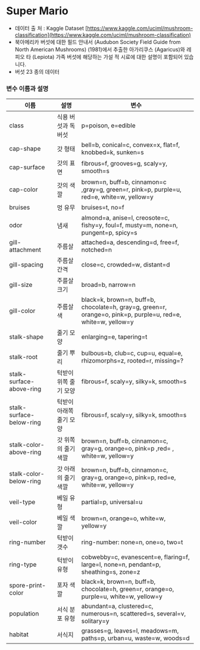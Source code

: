 # Super Mario

- 데이터 출 처 : Kaggle  Dataset [https://www.kaggle.com/uciml/mushroom-classification](https://www.kaggle.com/uciml/mushroom-classification)
- 북아메리카 버섯에 대한 필드 안내서 (Audubon Society Field Guide from North American Mushrooms) (1981)에서 추출한 아가리쿠스 (Agaricus)와 레 피오 타 (Lepiota) 가족 버섯에 해당하는 가설 적 시료에 대한 설명이 포함되어 있습니다.
- 버섯 23 종의 데이터

### 변수 이름과 설명

|이름|설명|변수|
|------|------|------|
|class|식용 버섯과 독 버섯|p=poison, e=edible|
|cap-shape|갓 형태|bell=b, conical=c, convex=x, flat=f, knobbed=k, sunken=s|
|cap-surface|갓의 표면|fibrous=f, grooves=g, scaly=y, smooth=s|
|cap-color|갓의 색깔|brown=n, buff=b, cinnamon=c ,gray=g, green=r, pink=p, purple=u, red=e, white=w, yellow=y|
|bruises|멍 유무|bruises=t, no=f|
|odor|냄새|almond=a, anise=l, creosote=c, fishy=y, foul=f, musty=m, none=n, pungent=p, spicy=s
|gill-attachment|주름살|attached=a, descending=d, free=f, notched=n|
|gill-spacing|주름살 간격|close=c, crowded=w, distant=d|
|gill-size|주를살 크기|broad=b, narrow=n|
|gill-color|주름살 색|black=k, brown=n, buff=b, chocolate=h, gray=g,  green=r, orange=o, pink=p, purple=u, red=e, white=w, yellow=y|
|stalk-shape|줄기 모양|enlarging=e, tapering=t|
|stalk-root|줄기 뿌리|bulbous=b, club=c, cup=u, equal=e, rhizomorphs=z, rooted=r, missing=?|
|stalk-surface-above-ring|턱받이 위쪽 줄기 모양|fibrous=f, scaly=y, silky=k, smooth=s|
|stalk-surface-below-ring|턱받이 아래쪽 줄기 모양|fibrous=f, scaly=y, silky=k, smooth=s|
|stalk-color-above-ring|갓 위쪽의 줄기 색깔|brown=n, buff=b, cinnamon=c, gray=g, orange=o, pink=p ,red= , white=w, yellow=y|
|stalk-color-below-ring|갓 아래의 줄기 색깔|brown=n, buff=b, cinnamon=c, gray=g, orange=o, pink=p, red=e, white=w, yellow=y|
|veil-type|베일 유형|partial=p, universal=u|
|veil-color|베일 색깔|brown=n, orange=o, white=w, yellow=y|
|ring-number|턱받이 갯수|ring-number: none=n, one=o, two=t|
|ring-type|턱받이 유형|cobwebby=c, evanescent=e, flaring=f, large=l, none=n, pendant=p, sheathing=s, zone=z|
|spore-print-color|포자 색깔|black=k, brown=n, buff=b, chocolate=h, green=r, orange=o, purple=u, white=w, yellow=y|
|population|서식 분포 유형|abundant=a, clustered=c, numerous=n, scattered=s, several=v, solitary=y|
|habitat|서식지|grasses=g, leaves=l, meadows=m, paths=p, urban=u, waste=w, woods=d|
